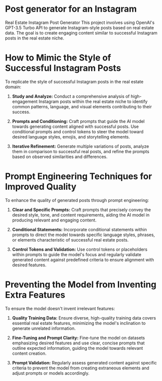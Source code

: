 
# Post generator for an Instagram
Real Estate Instagram Post Generator
This project involves using OpenAI's GPT-3.5 Turbo API to generate Instagram-style posts based on real estate data. The goal is to create engaging content similar to successful Instagram posts in the real estate niche.

# How to Mimic the Style of Successful Instagram Posts
To replicate the style of successful Instagram posts in the real estate domain:

1. **Study and Analyze:** Conduct a comprehensive analysis of high-engagement Instagram posts within the real estate niche to identify common patterns, language, and visual elements contributing to their success.

2. **Prompts and Conditioning:** Craft prompts that guide the AI model towards generating content aligned with successful posts. Use conditional prompts and control tokens to steer the model toward desired language styles, emojis, and storytelling elements.

3. **Iterative Refinement:** Generate multiple variations of posts, analyze them in comparison to successful real posts, and refine the prompts based on observed similarities and differences.

# Prompt Engineering Techniques for Improved Quality
To enhance the quality of generated posts through prompt engineering:

1. **Clear and Specific Prompts:** Craft prompts that precisely convey the desired style, tone, and content requirements, aiding the AI model in producing relevant and engaging content.

2. **Conditional Statements:** Incorporate conditional statements within prompts to direct the model towards specific language styles, phrases, or elements characteristic of successful real estate posts.

3. **Control Tokens and Validation:** Use control tokens or placeholders within prompts to guide the model's focus and regularly validate generated content against predefined criteria to ensure alignment with desired features.

# Preventing the Model from Inventing Extra Features
 To ensure the model doesn't invent irrelevant features:

1. **Quality Training Data:** Ensure diverse, high-quality training data covers essential real estate features, minimizing the model's inclination to generate unrelated information.

2. **Fine-Tuning and Prompt Clarity:** Fine-tune the model on datasets emphasizing desired features and use clear, concise prompts that outline expected information, guiding the model towards relevant content creation.

3. **Prompt Validation:** Regularly assess generated content against specific criteria to prevent the model from creating extraneous elements and adjust prompts or models accordingly.
